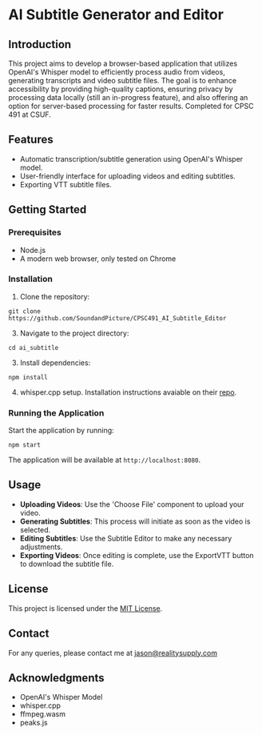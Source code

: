 #  AI Subtitle Generator and Editor

## Introduction
This project aims to develop a browser-based application that utilizes OpenAI's Whisper model to efficiently process audio from videos, generating transcripts and video subtitle files. The goal is to enhance accessibility by providing high-quality captions, ensuring privacy by processing data locally (still an in-progress feature), and also offering an option for server-based processing for faster results. Completed for CPSC 491 at CSUF. 

## Features
- Automatic transcription/subtitle generation using OpenAI's Whisper model.
- User-friendly interface for uploading videos and editing subtitles.
- Exporting VTT subtitle files.

## Getting Started

### Prerequisites
- Node.js
- A modern web browser, only tested on Chrome

### Installation
1. Clone the repository:
```
git clone https://github.com/SoundandPicture/CPSC491_AI_Subtitle_Editor
```

3. Navigate to the project directory:
```
cd ai_subtitle
```
3. Install dependencies:
```
npm install
```
4. whisper.cpp setup. Installation instructions avaiable on their [repo](https://github.com/ggerganov/whisper.cpp).

### Running the Application
Start the application by running:
```
npm start
```
The application will be available at `http://localhost:8080`.

## Usage
- **Uploading Videos**: Use the 'Choose File' component to upload your video.
- **Generating Subtitles**: This process will initiate as soon as the video is selected.
- **Editing Subtitles**: Use the Subtitle Editor to make any necessary adjustments.
- **Exporting Videos**: Once editing is complete, use the ExportVTT button to download the subtitle file.

## License
This project is licensed under the [MIT License](LICENSE).

## Contact
For any queries, please contact me at jason@realitysupply.com

## Acknowledgments
- OpenAI's Whisper Model
- whisper.cpp
- ffmpeg.wasm
- peaks.js
